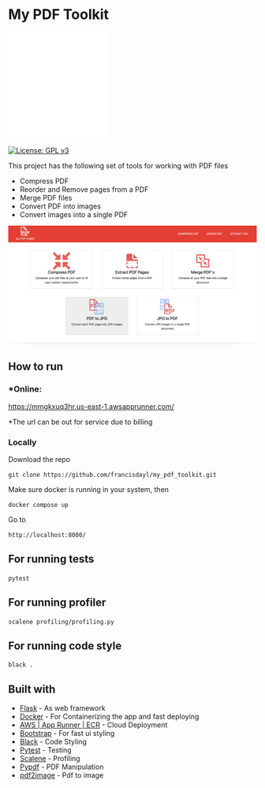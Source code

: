 # My PDF Toolkit
<img src="static/assets/pdf_toolkit.png" width="200"/>

[![License: GPL v3](https://img.shields.io/badge/License-GPLv3-blue.svg)](https://www.gnu.org/licenses/gpl-3.0)

This project has the following set of tools for working with PDF files

* Compress PDF
* Reorder and Remove pages from a PDF
* Merge PDF files
* Convert PDF into images
* Convert images into a single PDF

<img src="static/assets/capture.png" width="600"/>

## How to run

### *Online: 
https://mmgkxuq3hr.us-east-1.awsapprunner.com/ 

*The url can be out for service due to billing

### Locally

Download the repo
```
git clone https://github.com/francisdayl/my_pdf_toolkit.git
```
Make sure docker is running in your system, then

```
docker compose up
```

Go to

```
http://localhost:8000/
```

## For running tests
```
pytest
```

## For running profiler
```
scalene profiling/profiling.py
```

## For running code style
```
black .
```


## Built with


- [Flask](https://flask.palletsprojects.com/en/3.0.x/) - As web framework
- [Docker](https://www.docker.com/) - For Containerizing the app and fast deploying
- [AWS | App Runner | ECR](https://aws.amazon.com/apprunner/) - Cloud Deployment
- [Bootstrap](https://getbootstrap.com/) - For fast ui styling
- [Black](https://pypi.org/project/black/) - Code Styling
- [Pytest](https://docs.pytest.org/en/stable/) - Testing
- [Scalene](https://pypi.org/project/scalene/0.9.15/) - Profiling
- [Pypdf](https://pypi.org/project/pypdf/) - PDF Manipulation
- [pdf2image](https://pypi.org/project/pdf2image/) - Pdf to image